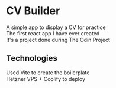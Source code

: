 # CV Builder
A simple app to display a CV for practice <br>
The first react app I have ever created <br>
It's a project done during The Odin Project 

## Technologies

Used Vite to create the boilerplate <br>
Hetzner VPS + Coolify to deploy 
